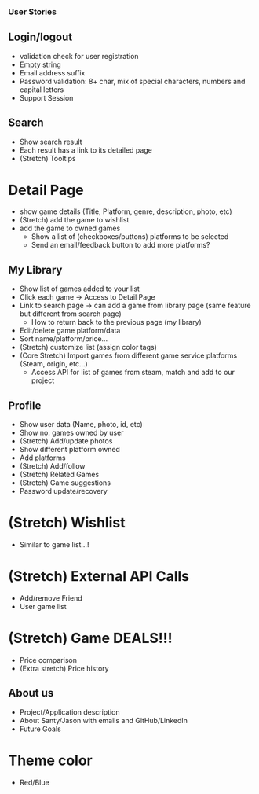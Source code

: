### User Stories

## Login/logout
- validation check for user registration
- Empty string
- Email address suffix
- Password validation: 8+ char, mix of special characters, numbers and capital letters
- Support Session

## Search
- Show search result
- Each result has a link to its detailed page
- (Stretch) Tooltips

# Detail Page
- show game details (Title, Platform, genre, description, photo, etc)
- (Stretch) add the game to wishlist 
- add the game to owned games
  - Show a list of (checkboxes/buttons) platforms to be selected
  - Send an email/feedback button to add more platforms?


## My Library
- Show list of games added to your list
- Click each game → Access to Detail Page
- Link to search page → can add a game from library page (same feature but different from search page)
  - How to return back to the previous page (my library)
- Edit/delete game platform/data
- Sort name/platform/price...
- (Stretch) customize list (assign color tags)
- (Core Stretch) Import games from different game service platforms (Steam, origin, etc…)
  - Access API for list of games from steam, match and add to our project

## Profile
- Show user data (Name, photo, id, etc)
- Show no. games owned by user
- (Stretch) Add/update photos
- Show different platform owned
- Add platforms
- (Stretch) Add/follow
- (Stretch) Related Games
- (Stretch) Game suggestions
- Password update/recovery


# (Stretch) Wishlist
- Similar to game list…!


# (Stretch) External API Calls
- Add/remove Friend
- User game list

# (Stretch) Game DEALS!!!
- Price comparison
- (Extra stretch) Price history

## About us
- Project/Application description
- About Santy/Jason with emails and GitHub/LinkedIn
- Future Goals


# Theme color
- Red/Blue

